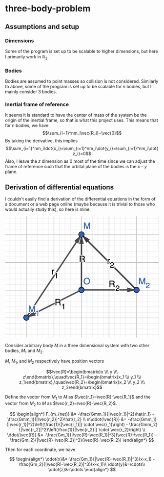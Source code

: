 # three-body-problem

## Assumptions and setup
### Dimensions
Some of the program is set up to be scalable to higher dimensions, but here I primarily work in $\mathbb{R}_3$. 
### Bodies
Bodies are assumed to point masses so collision is not considered. Similarly to above, some of the program is set up to be scalable for $n$ bodies, but I mainly consider 3 bodies.
### Inertial frame of reference
It seems it is standard to have the center of mass of the system be the origin of the inertial frame, so that is what this project uses. This means that for $n$ bodies, we have 
$$\sum_{i=1}^nm_i\vec{R_i}=\vec{0}$$
By taking the derivative, this implies
$$\sum_{i=1}^nm_i\dot{x_i}=\sum_{i=1}^nm_i\dot{y_i}=\sum_{i=1}^nm_i\dot{z_i}=0$$
Also, I leave the $z$ dimension as $0$ most of the time since we can adjust the frame of reference such that the orbital plane of the bodies is the $x$ - $y$ plane.

## Derivation of differential equations

I couldn't easily find a derivation of the differential equations in the form of a document or a web page online (maybe because it is trivial to those who would actually study this), so here is mine. 

![system diagram](media/system_diagram.png)

Consider arbitrary body $M$ in a three dimensional system with two other bodies, $M_1$ and $M_2$. 

$M$, $M_1$, and $M_2$ respectively have position vectors

$$\vec{R}=\begin{bmatrix}x \\\ y \\\ z\end{bmatrix},\quad\vec{R_1}=\begin{bmatrix}x_1 \\\ y_1 \\\ z_1\end{bmatrix},\quad\vec{R_2}=\begin{bmatrix}x_2 \\\ y_2 \\\ z_2\end{bmatrix}$$

Define the vector from $M_1$ to $M$ as $\vec{r_1}=\vec{R}-\vec{R_1}$ and the vector from $M_2$ to $M$ as $\vec{r_2}=\vec{R}-\vec{R_2}$.

$$
\begin{align*} 
F_{m_{net}} &= -\frac{Gmm_1}{|\vec{r_1}|^2}\hat{r_1} - \frac{Gmm_1}{|\vec{r_2}|^2}\hat{r_2} \\
m\ddot{\vec{R}} &= -\frac{Gmm_1}{|\vec{r_1}|^2}\left(\frac{1}{|\vec{r_1}|} \cdot \vec{r_1}\right) - \frac{Gmm_2}{|\vec{r_2}|^2}\left(\frac{1}{|\vec{r_2}|} \cdot \vec{r_2}\right) \\
\ddot{\vec{R}} &= -\frac{Gm_1}{|\vec{R}-\vec{R_1}|^3}(\vec{R}-\vec{R_1}) - \frac{Gm_2}{|\vec{R}-\vec{R_2}|^3}(\vec{R}-\vec{R_2})
\end{align*}
$$

Then for each coordinate, we have 

$$
\begin{align*} 
\ddot{x}&=-\frac{Gm_1}{|\vec{R}-\vec{R_1}|^3}(x-x_1) - \frac{Gm_2}{|\vec{R}-\vec{R_2}|^3}(x-x_1)\\
\ddot{y}&=\cdots\\
\ddot{z}&=\cdots 
\end{align*}
$$

